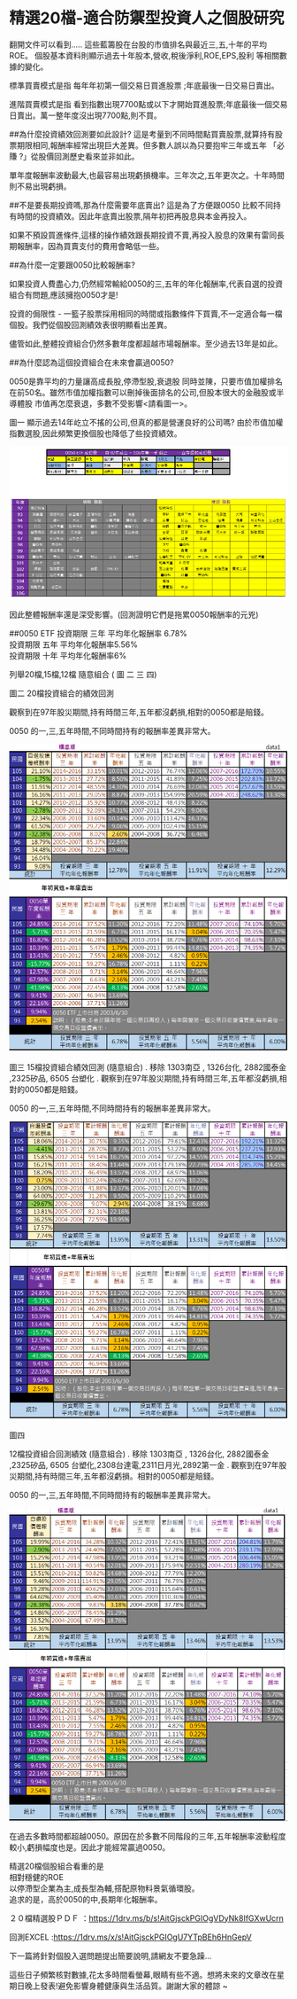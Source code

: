# 精選20檔-適合防禦型投資人之個股研究





翻開文件可以看到.....
這些藍籌股在台股的市值排名與最近三,五,十年的平均ROE。
個股基本資料則顯示過去十年股本,營收,稅後淨利,ROE,EPS,股利 等相關數據的變化。

標準買賣模式是指
每年年初第一個交易日買進股票 ;年底最後一日交易日賣出。

進階買賣模式是指
看到指數出現7700點或以下才開始買進股票;年底最後一個交易日賣出。萬一整年度沒出現7700點,則不買。

##為什麼投資績效回測要如此設計?
這是考量到不同時間點買賣股票,就算持有股票期限相同,報酬率經常出現巨大差異。但多數人誤以為只要抱牢三年或五年 「必賺 ?」從股價回測歷史看來並非如此。

單年度報酬率波動最大,也最容易出現虧損機率。三年次之,五年更次之。十年時間則不易出現虧損。


##不是要長期投資嗎,那為什麼需要年底賣出?
這是為了方便跟0050 比較不同持有時間的投資績效。因此年底賣出股票,隔年初把再股息與本金再投入。

如果不預設買進條件,這樣的操作績效跟長期投資不賣,再投入股息的效果有雷同長期報酬率，因為買賣支付的費用會略低一些。

##為什麼一定要跟0050比較報酬率?

如果投資人費盡心力,仍然經常輸給0050的三,五年的年化報酬率,代表自選的投資組合有問題,應該擁抱0050才是!


投資的侷限性 - 
一籃子股票採用相同的時間或指數條件下買賣,不一定適合每一檔個股。我們從個股回測績效表很明顯看出差異。


儘管如此,整體投資組合仍然多數年度都超越市場報酬率。至少過去13年是如此。


##為什麼認為這個投資組合在未來會贏過0050?

0050是靠平均的力量讓高成長股,停滯型股,衰退股 同時並陳，只要市值加權排名在前50名。雖然市值加權指數可以刪掉後面排名的公司,但股本很大的金融股或半導體股 市值再怎麼衰退，多數不受影響<請看圖一>。


圖一
顯示過去14年屹立不搖的公司,但真的都是營運良好的公司嗎?
由於市值加權指數選股,因此頻繁更換個股也降低了些投資績效。

![](images/18588957_1475927885792961_8828642601960289521_o.png)


因此整體報酬率還是深受影響。(回測證明它們是拖累0050報酬率的元兇)


##0050 ETF
投資期限 三年 平均年化報酬率 6.78% <br>
投資期限 五年 平均年化報酬率5.56% <br>
投資期限 十年 平均年化報酬率6% <br>


列舉20檔,15檔,12檔 隨意組合 ( 圖 二 三 四)<br>


圖二
20檔投資組合的績效回測

觀察到在97年股災期間,持有時間三年,五年都沒虧損,相對的0050都是賠錢。

0050 的一,三,五年時間,不同時間持有的報酬率差異非常大。

![](images/18556000_1475927952459621_2233208830710840565_n.png)

圖三
15檔投資組合績效回測 (隨意組合)
.
移除 1303南亞 , 1326台化, 2882國泰金 ,2325矽品, 6505 台塑化
.
觀察到在97年股災期間,持有時間三年,五年都沒虧損,相對的0050都是賠錢。

0050 的一,三,五年時間,不同時間持有的報酬率差異非常大。


![](images/18582373_1475927995792950_510964945376024587_n.png)


圖四

12檔投資組合回測績效 (隨意組合)
.
移除 1303南亞 , 1326台化, 2882國泰金 ,2325矽品, 6505 台塑化,2308台達電,2311日月光,2892第一金
.
觀察到在97年股災期間,持有時間三年,五年都沒虧損。相對的0050都是賠錢。

0050 的一,三,五年時間,不同時間持有的報酬率差異非常大。

![](images/18622218_1475928052459611_5373084043973346387_n.png)


在過去多數時間都超越0050。原因在於多數不同階段的三年,五年報酬率波動程度較小,虧損幅度也是。因此才能經常贏過0050。

精選20檔個股組合看重的是<br>
相對穩健的ROE<br>
以停滯型企業為主,成長型為輔,搭配原物料景氣循環股。<br>
追求的是，高於0050的中,長期年化報酬率。<br>

２０檔精選股ＰＤＦ ：https://1drv.ms/b/s!AitGjsckPGIOgVDyNk8IfGXwUcrn


回測EXCEL :https://1drv.ms/x/s!AitGjsckPGIOgU7YTpBEh6HnGepV


下一篇將針對個股入選問題提出簡要說明,請網友不要急躁...

這些日子頻繁核對數據,花太多時間看螢幕,眼睛有些不適。想將未來的文章改在星期日晚上發表!避免影響身體健康與生活品質。謝謝大家的體諒 ~